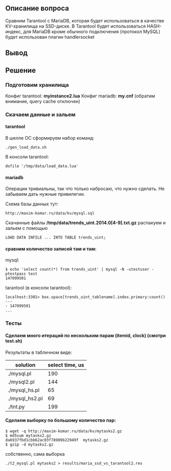 ## Описание вопроса

Сравним Tarantool с MariaDB, которая будет использоваться в качестве KV-хранилища на SSD-диске. 
В Tarantool будет использоваться HASH-индекс, для MariaDB кроме обычного подключения (протокол MySQL) будет использован плагин handlersocket

## Вывод

## Решение

### Подготовим хранилища

Конфиг tarantool: **myinstance2.lua**
Конфиг mariadb: **my.cnf** (обратим внимание, query cache отключен)

### Скачаем данные и зальем

#### tarantool

В шелле ОС сформируем набор команд:

    ./gen_load_data.sh

В консоли tarantool:

    dofile '/tmp/data/load_data.lua'

#### mariadb

Операции тривиальны, так что только набросаю, что нужно сделать. Не забываем дать нужные привилегии.

Схема базы данных тут:
    
    http://maxim-komar.ru/data/kv/mysql.sql

Скачанные файлы **/tmp/data/trends_uint.2014.0[4-9].txt.gz** распакуем и зальем с помощью

    LOAD DATA INFILE ... INTO TABLE trends_uint;

#### сравним количество записей там и там:

mysql:

    $ echo 'select count(*) from trends_uint' | mysql -N -utestuser -ptestpass test
    147099501

tarantool (в консоли tarantool):

    localhost:3301> box.space[trends_uint_tablename].index.primary:count()
    ---
    - 147099501
    ...

### Тесты

#### Сделаем много итераций по нескольким парам (itemid, clock) (смотри test.sh)

Результаты в табличном виде:

| solution | select time, us|
|----------|----------------|
| ./mysql.pl | 190 |
| ./mysql2.pl | 144 |
| ./mysql_hs.pl | 65 |
| ./mysql_hs2.pl | 69 |
| ./tnt.py | 199 |


#### Сделаем выборку по большому количество пар:

    $ wget -q http://maxim-komar.ru/data/kv/mytasks2.gz
    $ md5sum mytasks2.gz 
    da6937fbd1cbb62ac03f78909b22949f  mytasks2.gz
    $ gzip -d mytasks2.gz

собственно, сама выборка

    ./t2_mysql.pl mytasks2 > results/maria_ssd_vs_tarantool2.res

